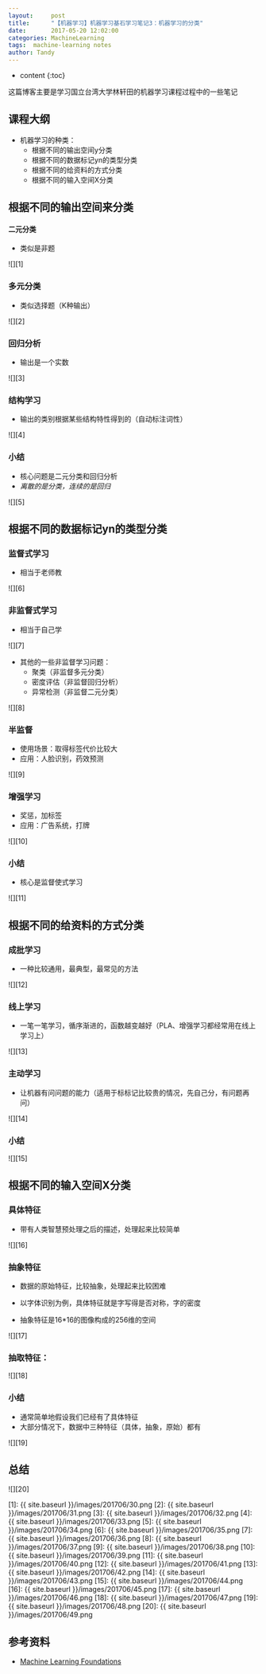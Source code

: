```yaml
---
layout:     post
title:      "【机器学习】机器学习基石学习笔记3：机器学习的分类"
date:       2017-05-20 12:02:00
categories: MachineLearning
tags:  machine-learning notes 
author: Tandy
---
```


* content
{:toc}

这篇博客主要是学习国立台湾大学林轩田的机器学习课程过程中的一些笔记






## 课程大纲

- 机器学习的种类：
	- 根据不同的输出空间y分类
	- 根据不同的数据标记yn的类型分类
	-  根据不同的给资料的方式分类
	- 根据不同的输入空间X分类

## 根据不同的输出空间来分类

#### 二元分类

- 类似是非题

![][1]

### 多元分类

- 类似选择题（K种输出）

![][2]

### 回归分析

- 输出是一个实数

![][3]

### 结构学习

- 输出的类别根据某些结构特性得到的（自动标注词性）

![][4]

### 小结

- 核心问题是二元分类和回归分析
- *离散的是分类，连续的是回归*

![][5]

## 根据不同的数据标记yn的类型分类

### 监督式学习

- 相当于老师教

![][6]

### 非监督式学习

- 相当于自己学

![][7]

- 其他的一些非监督学习问题：
	- 聚类（非监督多元分类）
	- 密度评估（非监督回归分析）
	- 异常检测（非监督二元分类）

![][8]

### 半监督

- 使用场景：取得标签代价比较大
- 应用：人脸识别，药效预测

![][9]

### 增强学习

- 奖惩，加标签
- 应用：广告系统，打牌

![][10]

### 小结

- 核心是监督使式学习

![][11]

## 根据不同的给资料的方式分类

### 成批学习

- 一种比较通用，最典型，最常见的方法

![][12]

### 线上学习

- 一笔一笔学习，循序渐进的，函数越变越好（PLA、增强学习都经常用在线上学习上）

![][13]

### 主动学习

- 让机器有问问题的能力（适用于标标记比较贵的情况，先自己分，有问题再问）

![][14]

### 小结

![][15]

## 根据不同的输入空间X分类
 
### 具体特征

- 带有人类智慧预处理之后的描述，处理起来比较简单

![][16]

### 抽象特征

- 数据的原始特征，比较抽象，处理起来比较困难

- 以字体识别为例，具体特征就是字写得是否对称，字的密度
- 抽象特征是16*16的图像构成的256维的空间

![][17]

### 抽取特征：

![][18]

### 小结

- 通常简单地假设我们已经有了具体特征
- 大部分情况下，数据中三种特征（具体，抽象，原始）都有

![][19]

## 总结

![][20]

[1]: {{ site.baseurl }}/images/201706/30.png
[2]: {{ site.baseurl }}/images/201706/31.png
[3]: {{ site.baseurl }}/images/201706/32.png
[4]: {{ site.baseurl }}/images/201706/33.png
[5]: {{ site.baseurl }}/images/201706/34.png
[6]: {{ site.baseurl }}/images/201706/35.png
[7]: {{ site.baseurl }}/images/201706/36.png
[8]: {{ site.baseurl }}/images/201706/37.png
[9]: {{ site.baseurl }}/images/201706/38.png
[10]: {{ site.baseurl }}/images/201706/39.png
[11]: {{ site.baseurl }}/images/201706/40.png
[12]: {{ site.baseurl }}/images/201706/41.png
[13]: {{ site.baseurl }}/images/201706/42.png
[14]: {{ site.baseurl }}/images/201706/43.png
[15]: {{ site.baseurl }}/images/201706/44.png
[16]: {{ site.baseurl }}/images/201706/45.png
[17]: {{ site.baseurl }}/images/201706/46.png
[18]: {{ site.baseurl }}/images/201706/47.png
[19]: {{ site.baseurl }}/images/201706/48.png
[20]: {{ site.baseurl }}/images/201706/49.png

## 参考资料

- [Machine Learning Foundations](http://www.csie.ntu.edu.tw/~htlin/mooc/)





